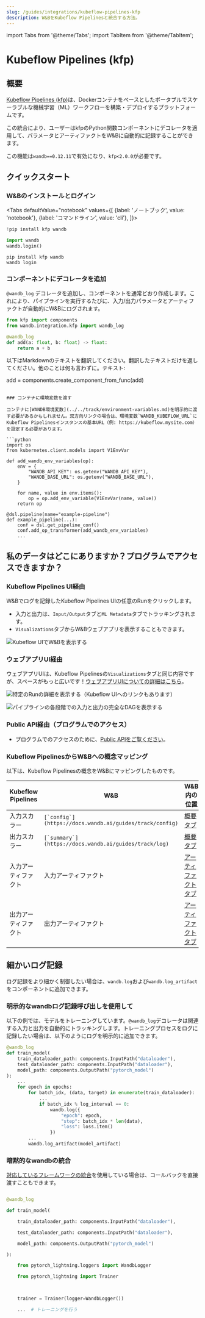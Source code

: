 ```yaml
---
slug: /guides/integrations/kubeflow-pipelines-kfp
description: W&BをKubeflow Pipelinesと統合する方法。
---
```


import Tabs from '@theme/Tabs';
import TabItem from '@theme/TabItem';


# Kubeflow Pipelines (kfp)

## 概要

[Kubeflow Pipelines (kfp)](https://www.kubeflow.org/docs/components/pipelines/introduction/)は、Dockerコンテナをベースとしたポータブルでスケーラブルな機械学習（ML）ワークフローを構築・デプロイするプラットフォームです。

この統合により、ユーザーはkfpのPython関数コンポーネントにデコレータを適用して、パラメータとアーティファクトをW&Bに自動的に記録することができます。

この機能は`wandb==0.12.11`で有効になり、`kfp<2.0.0`が必要です。

## クイックスタート

### W&Bのインストールとログイン

<Tabs
  defaultValue="notebook"
  values={[
    {label: 'ノートブック', value: 'notebook'},
    {label: 'コマンドライン', value: 'cli'},
  ]}>
  <TabItem value="notebook">

```python
!pip install kfp wandb

import wandb
wandb.login()
```

  </TabItem>
  <TabItem value="cli">

```
pip install kfp wandb
wandb login
```

  </TabItem>
</Tabs>

### コンポーネントにデコレータを追加

`@wandb_log` デコレータを追加し、コンポーネントを通常どおり作成します。これにより、パイプラインを実行するたびに、入力/出力パラメータとアーティファクトが自動的にW&Bにログされます。

```python
from kfp import components
from wandb.integration.kfp import wandb_log

@wandb_log
def add(a: float, b: float) -> float:
    return a + b
```
以下はMarkdownのテキストを翻訳してください。翻訳したテキストだけを返してください。他のことは何も言わずに。テキスト:

add = components.create_component_from_func(add)
```

### コンテナに環境変数を渡す

コンテナに[WANDB環境変数](../../track/environment-variables.md)を明示的に渡す必要があるかもしれません。双方向リンクの場合は、環境変数`WANDB_KUBEFLOW_URL`にKubeflow Pipelinesインスタンスの基本URL（例: https://kubeflow.mysite.com）を設定する必要があります。

```python
import os
from kubernetes.client.models import V1EnvVar

def add_wandb_env_variables(op):
    env = {
        "WANDB_API_KEY": os.getenv("WANDB_API_KEY"),
        "WANDB_BASE_URL": os.getenv("WANDB_BASE_URL"),
    }

    for name, value in env.items():
        op = op.add_env_variable(V1EnvVar(name, value))
    return op
    
@dsl.pipeline(name="example-pipeline")
def example_pipeline(...):
    conf = dsl.get_pipeline_conf()
    conf.add_op_transformer(add_wandb_env_variables)
    ...
```

## 私のデータはどこにありますか？プログラムでアクセスできますか？
### Kubeflow Pipelines UI経由

W&Bでログを記録したKubeflow Pipelines UIの任意のRunをクリックします。

* 入力と出力は、`Input/Output`タブと`ML Metadata`タブでトラッキングされます。
* `Visualizations`タブからW&Bウェブアプリを表示することもできます。

![Kubeflow UIでW&Bを表示する](/images/integrations/kubeflow_app_pipelines_ui.png)

### ウェブアプリUI経由

ウェブアプリUIは、Kubeflow Pipelinesの`Visualizations`タブと同じ内容ですが、スペースがもっと広いです！[ウェブアプリUIについての詳細はこちら](https://docs.wandb.ai/ref/app)。

![特定のRunの詳細を表示する（Kubeflow UIへのリンクもあります）](/images/integrations/kubeflow_pipelines.png)

![パイプラインの各段階での入力と出力の完全なDAGを表示する](/images/integrations/kubeflow_via_app.png)

### Public API経由（プログラムでのアクセス）

* プログラムでのアクセスのために、[Public APIをご覧ください](https://docs.wandb.ai/ref/python/public-api)。

### Kubeflow PipelinesからW&Bへの概念マッピング

以下は、Kubeflow Pipelinesの概念をW&Bにマッピングしたものです。

| Kubeflow Pipelines | W&B                                                      | W&B内の位置                                                                                      |
| ------------------ | --------------------------------------------------------- | ------------------------------------------------------------------------------------------------- |
| 入力スカラー       | ``[`config`](https://docs.wandb.ai/guides/track/config)`` | [概要タブ](https://docs.wandb.ai/ref/app/pages/run-page#overview-tab)                             |
| 出力スカラー       | ``[`summary`](https://docs.wandb.ai/guides/track/log)``   | [概要タブ](https://docs.wandb.ai/ref/app/pages/run-page#overview-tab)                             |
| 入力アーティファクト | 入力アーティファクト                                       | [アーティファクトタブ](https://docs.wandb.ai/ref/app/pages/run-page#artifacts-tab)               |
| 出力アーティファクト | 出力アーティファクト                                       | [アーティファクトタブ](https://docs.wandb.ai/ref/app/pages/run-page#artifacts-tab) |
## 細かいログ記録

ログ記録をより細かく制御したい場合は、`wandb.log`および`wandb.log_artifact`をコンポーネントに追加できます。

### 明示的なwandbログ記録呼び出しを使用して

以下の例では、モデルをトレーニングしています。`@wandb_log`デコレータは関連する入力と出力を自動的にトラッキングします。トレーニングプロセスをログに記録したい場合は、以下のようにログを明示的に追加できます。

```python
@wandb_log
def train_model(
    train_dataloader_path: components.InputPath("dataloader"),
    test_dataloader_path: components.InputPath("dataloader"),
    model_path: components.OutputPath("pytorch_model")
):
    ...
    for epoch in epochs:
        for batch_idx, (data, target) in enumerate(train_dataloader):
            ...
            if batch_idx % log_interval == 0:
                wandb.log({
                    "epoch": epoch,
                    "step": batch_idx * len(data),
                    "loss": loss.item()
                })
        ...
        wandb.log_artifact(model_artifact)
```
### 暗黙的なwandbの統合



[対応しているフレームワークの統合](https://docs.wandb.ai/guides/integrations)を使用している場合は、コールバックを直接渡すこともできます。



```python

@wandb_log

def train_model(

    train_dataloader_path: components.InputPath("dataloader"),

    test_dataloader_path: components.InputPath("dataloader"),

    model_path: components.OutputPath("pytorch_model")

):

    from pytorch_lightning.loggers import WandbLogger

    from pytorch_lightning import Trainer

    

    trainer = Trainer(logger=WandbLogger())

    ...  # トレーニングを行う

```